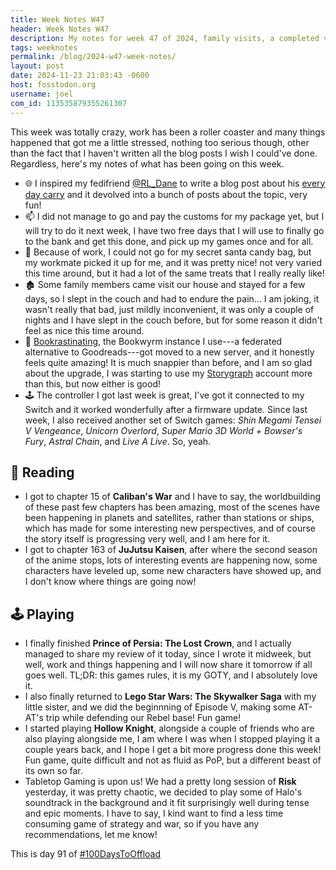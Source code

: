 ```yaml
---
title: Week Notes W47
header: Week Notes W47
description: My notes for week 47 of 2024, family visits, a completed videogame at last, and some stress from work.
tags: weeknotes
permalink: /blog/2024-w47-week-notes/
layout: post
date: 2024-11-23 21:03:43 -0600
host: fosstodon.org
username: joel
com_id: 113535879355261307
---
```


This week was totally crazy, work has been a roller coaster and many things happened that got me a little stressed, nothing too serious though, other than the fact that I haven't written all the blog posts I wish I could've done. Regardless, here's my notes of what has been going on this week.


- 🌐 I inspired my fedifriend [@RL_Dane](https://fosstodon.org/@RL_Dane) to write a blog post about his [every day carry](https://rldane.space/my-every-day-carry.html) and it devolved into a bunch of posts about the topic, very fun!
- 📫 I did not manage to go and pay the customs for my package yet, but I will try to do it next week, I have two free days that I will use to finally go to the bank and get this done, and pick up my games once and for all.
- 🍬 Because of work, I could not go for my secret santa candy bag, but my workmate picked it up for me, and it was pretty nice! not very varied this time around, but it had a lot of the same treats that I really really like!
- 🏚️ Some family members came visit our house and stayed for a few days, so I slept in the couch and had to endure the pain... I am joking, it wasn't really that bad, just mildly inconvenient, it was only a couple of nights and I have slept in the couch before, but for some reason it didn't feel as nice this time around.
- 📕 [Bookrastinating](https://bookrastinating.com), the Bookwyrm instance I use---a federated alternative to Goodreads---got moved to a new server, and it honestly feels quite amazing! It is much snappier than before, and I am so glad about the upgrade, I was starting to use my [Storygraph](https://app.thestorygraph.com/profile/joelchrono) account more than this, but now either is good!
- 🕹 The controller I got last week is great, I've got it connected to my Switch and it worked wonderfully after a firmware update. Since last week, I also received another set of Switch games: _Shin Megami Tensei V Vengeance_, _Unicorn Overlord_, _Super Mario 3D World + Bowser's Fury_, _Astral Chain_, and _Live A Live_. So, yeah.

## 📖 Reading

- I got to chapter 15 of __Caliban's War__ and I have to say, the worldbuilding of these past few chapters has been amazing, most of the scenes have been happening in planets and satellites, rather than stations or ships, which has made for some interesting new perspectives, and of course the story itself is progressing very well, and I am here for it.
- I got to chapter 163 of __JuJutsu Kaisen__, after where the second season of the anime stops, lots of interesting events are happening now, some characters have leveled up, some new characters have showed up, and I don't know where things are going now!

## 🕹 Playing

- I finally finished __Prince of Persia: The Lost Crown__, and I actually managed to share my review of it today, since I wrote it midweek, but well, work and things happening and I will now share it tomorrow if all goes well. TL;DR: this games rules, it is my GOTY, and I absolutely love it.
- I also finally returned to __Lego Star Wars: The Skywalker Saga__ with my little sister, and we did the beginnning of Episode V, making some AT-AT's trip while defending our Rebel base! Fun game!
- I started playing __Hollow Knight__, alongside a couple of friends who are also playing alongside me, I am where I was when I stopped playing it a couple years back, and I hope I get a bit more progress done this week! Fun game, quite difficult and not as fluid as PoP, but a different beast of its own so far.
- Tabletop Gaming is upon us! We had a pretty long session of __Risk__ yesterday, it was pretty chaotic, we decided to play some of Halo's soundtrack in the background and it fit surprisingly well during tense and epic moments. I have to say, I kind want to find a less time consuming game of strategy and war, so if you have any recommendations, let me know!

This is day 91 of [#100DaysToOffload](https://100daystooffload.com)
